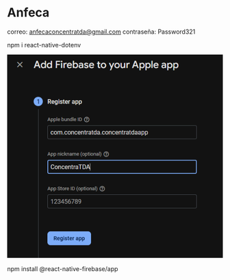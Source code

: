 # Anfeca

correo: anfecaconcentratda@gmail.com
contraseña: Password321

npm i react-native-dotenv

![img.png](imgs-readme/img.png)

npm install @react-native-firebase/app


